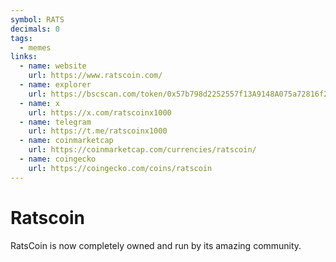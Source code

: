 ```yaml
---
symbol: RATS
decimals: 0
tags:
  - memes
links:
  - name: website
    url: https://www.ratscoin.com/
  - name: explorer
    url: https://bscscan.com/token/0x57b798d2252557f13A9148A075a72816f2707356
  - name: x
    url: https://x.com/ratscoinx1000
  - name: telegram
    url: https://t.me/ratscoinx1000
  - name: coinmarketcap
    url: https://coinmarketcap.com/currencies/ratscoin/
  - name: coingecko
    url: https://coingecko.com/coins/ratscoin
---
```


# Ratscoin

RatsCoin is now completely owned and run by its amazing community.
